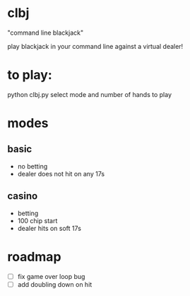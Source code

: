 # clbj
"command line blackjack"

play blackjack in your command line against a virtual dealer!

# to play:
python clbj.py
select mode and number of hands to play

# modes

## basic
- no betting
- dealer does not hit on any 17s

## casino
- betting
- 100 chip start
- dealer hits on soft 17s

# roadmap
- [ ] fix game over loop bug
- [ ] add doubling down on hit